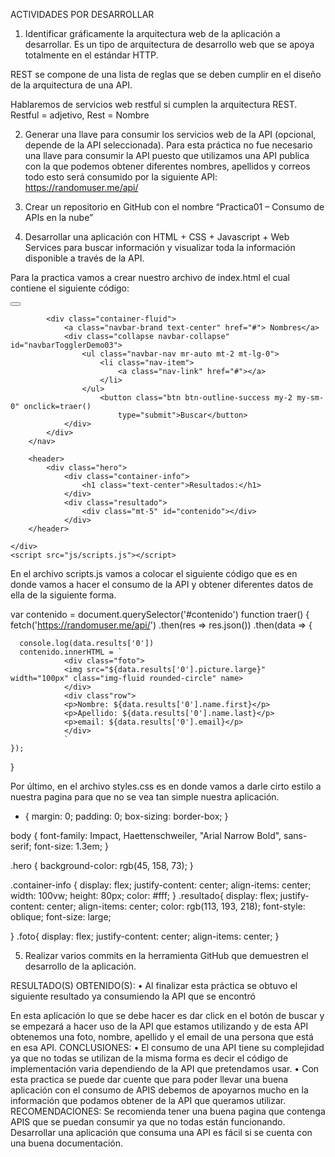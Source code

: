 ACTIVIDADES POR DESARROLLAR
1.	Identificar gráficamente la arquitectura web de la aplicación a desarrollar.
Es un tipo de arquitectura de desarrollo web que se apoya totalmente en el estándar HTTP.

REST se compone de una lista de reglas que se deben cumplir en el diseño de la arquitectura de una API.

Hablaremos de servicios web restful si cumplen la arquitectura REST.
Restful = adjetivo, Rest = Nombre

 

2.	Generar una llave para consumir los servicios web de la API (opcional, depende de la API seleccionada).
Para esta práctica no fue necesario una llave para consumir la API puesto que utilizamos una API publica con la que podemos obtener diferentes nombres, apellidos y correos todo esto será consumido por la siguiente API:  https://randomuser.me/api/
3.	Crear un repositorio en GitHub con el nombre “Practica01 – Consumo de APIs en la nube”

 


4.	Desarrollar una aplicación con HTML + CSS + Javascript + Web Services para buscar información y visualizar toda la información disponible a través de la API.

Para la practica vamos a crear nuestro archivo de index.html el cual contiene el siguiente código:

<!DOCTYPE html>
<html lang="es">

<head>
    <meta charset="UTF-8">
    <meta name="viewport" content="width=device-width, initial-scale=1.0">
    <meta http-equiv="X-UA-Compatible" content="ie=edge">
    <title>Buscador</title>
    <link rel="stylesheet" href="css/styles.css">
    <link rel="stylesheet" href="https://stackpath.bootstrapcdn.com/bootstrap/4.4.1/css/bootstrap.min.css">

</head>

<body>
    <script src="https://cdn.jsdelivr.net/npm/vue@2/dist/vue.js"></script>
    <div id="app">
        <nav class="navbar navbar-expand-lg navbar-dark bg-dark">
            <button class="navbar-toggler" type="button" data-toggle="collapse" data-target="#navbarSupportedContent"
                aria-controls="navbarSupportedContent" aria-expanded="false" aria-label="Toggle navigation">
                <span class="navbar-toggler-icon"></span>
            </button>

            <div class="container-fluid">
                <a class="navbar-brand text-center" href="#"> Nombres</a>
                <div class="collapse navbar-collapse" id="navbarTogglerDemo03">
                    <ul class="navbar-nav mr-auto mt-2 mt-lg-0">
                        <li class="nav-item">
                            <a class="nav-link" href="#"></a>
                        </li>
                    </ul>
                        <button class="btn btn-outline-success my-2 my-sm-0" onclick=traer()
                            type="submit">Buscar</button>
                </div>
            </div>
        </nav>

        <header>
            <div class="hero">
                <div class="container-info">
                    <h1 class="text-center">Resultados:</h1>
                </div>
                <div class="resultado">
                    <div class="mt-5" id="contenido"></div>
                </div>
        </header>

    </div>
    <script src="js/scripts.js"></script>
</body>

</html>

En el archivo scripts.js vamos a colocar el siguiente código que es en donde vamos a hacer el consumo de la API y obtener diferentes datos de ella de la siguiente forma.

var contenido = document.querySelector('#contenido')
function traer() {
  fetch('https://randomuser.me/api/')
    .then(res => res.json())
    .then(data => {

      console.log(data.results['0'])
      contenido.innerHTML = `
                <div class="foto">
                <img src="${data.results['0'].picture.large}" width="100px" class="img-fluid rounded-circle" name> 
                </div>
                <div class"row">
                <p>Nombre: ${data.results['0'].name.first}</p>
                <p>Apellido: ${data.results['0'].name.last}</p>
                <p>email: ${data.results['0'].email}</p>
                </div>
                `
    });

}

Por último, en el archivo styles.css es en donde vamos a darle cirto estilo a nuestra pagina para que no se vea tan simple nuestra aplicación.

  * {
    margin: 0;
    padding: 0;
    box-sizing: border-box;
  }
  
  body {
    font-family: Impact, Haettenschweiler, "Arial Narrow Bold", sans-serif;
    font-size: 1.3em;
  }
  
  .hero {
    background-color: rgb(45, 158, 73);
  }
  
  .container-info {
    display: flex;
    justify-content: center;
    align-items: center;
    width: 100vw;
    height: 80px;
    color: #fff;
  }
  .resultado{
    display: flex;
    justify-content: center;
    align-items: center;
    color: rgb(113, 193, 218);
    font-style: oblique;
    font-size: large;

  }
  .foto{
    display: flex;
    justify-content: center;
    align-items: center;
  }

5.	Realizar varios commits en la herramienta GitHub que demuestren el desarrollo de la aplicación.

 

RESULTADO(S) OBTENIDO(S):
•	Al finalizar esta práctica se obtuvo el siguiente resultado ya consumiendo la API que se encontró 
 

En esta aplicación lo que se debe hacer es dar click en el botón de buscar y se empezará a hacer uso de la API que estamos utilizando y de esta API obtenemos una foto, nombre, apellido y el email de una persona que está en esa API.
CONCLUSIONES:
•	El consumo de una API tiene su complejidad ya que no todas se utilizan de la misma forma es decir el código de implementación varia dependiendo de la API que pretendamos usar.
•	Con esta practica se puede dar cuente que para poder llevar una buena aplicación con el consumo de APIS debemos de apoyarnos mucho en la información que podamos obtener de la API que queramos utilizar.
RECOMENDACIONES: Se recomienda tener una buena pagina que contenga APIS que se puedan consumir ya que no todas están funcionando.
Desarrollar una aplicación que consuma una API es fácil si se cuenta con una buena documentación.

